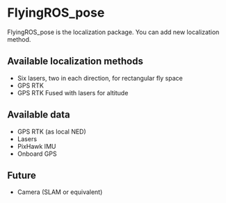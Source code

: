 FlyingROS_pose
==============

FlyingROS_pose is the localization package. You can add new localization method.

Available localization methods
--------

* Six lasers, two in each direction, for rectangular fly space
* GPS RTK
* GPS RTK Fused with lasers for altitude

Available data
------

* GPS RTK (as local NED)
* Lasers
* PixHawk IMU
* Onboard GPS


Future
-------

* Camera (SLAM or equivalent)
